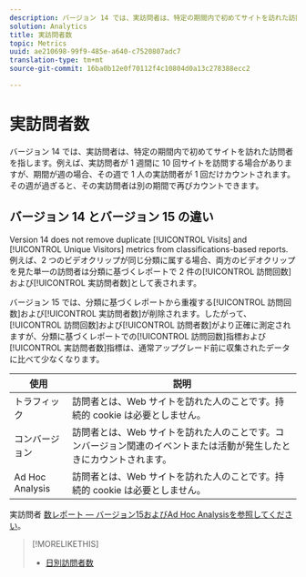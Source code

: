 ```yaml
---
description: バージョン 14 では、実訪問者は、特定の期間内で初めてサイトを訪れた訪問者を指します。例えば、実訪問者が 1 週間に 10 回サイトを訪問する場合がありますが、期間が週の場合、その週で 1 人の実訪問者が 1 回だけカウントされます。その週が過ぎると、その実訪問者は別の期間で再びカウントできます。
solution: Analytics
title: 実訪問者数
topic: Metrics
uuid: ae210698-99f9-485e-a640-c7520807adc7
translation-type: tm+mt
source-git-commit: 16ba0b12e0f70112f4c10804d0a13c278388ecc2

---
```



# 実訪問者数

バージョン 14 では、実訪問者は、特定の期間内で初めてサイトを訪れた訪問者を指します。例えば、実訪問者が 1 週間に 10 回サイトを訪問する場合がありますが、期間が週の場合、その週で 1 人の実訪問者が 1 回だけカウントされます。その週が過ぎると、その実訪問者は別の期間で再びカウントできます。

## バージョン 14 とバージョン 15 の違い

Version 14 does not remove duplicate [!UICONTROL Visits] and [!UICONTROL Unique Visitors] metrics from classifications-based reports. 例えば、2 つのビデオクリップが同じ分類に属する場合、両方のビデオクリップを見た単一の訪問者は分類に基づくレポートで 2 件の[!UICONTROL 訪問回数]および[!UICONTROL 実訪問者数]として表されます。

バージョン 15 では、分類に基づくレポートから重複する[!UICONTROL 訪問回数]および[!UICONTROL 実訪問者数]が削除されます。したがって、[!UICONTROL 訪問回数]および[!UICONTROL 訪問者数]がより正確に測定されますが、分類に基づくレポートでの[!UICONTROL 訪問回数]指標および[!UICONTROL 実訪問者数]指標は、通常アップグレード前に収集されたデータに比べて少なくなります。

| 使用 | 説明 |
|---|---|
| トラフィック | 訪問者とは、Web サイトを訪れた人のことです。持続的 cookie は必要としません。 |
| コンバージョン | 訪問者とは、Web サイトを訪れた人のことです。コンバージョン関連のイベントまたは活動が発生したときにカウントされます。 |
| Ad Hoc Analysis | 訪問者とは、Web サイトを訪れた人のことです。持続的 cookie は必要としません。 |

実訪問者 [数レポート — バージョン15およびAd Hoc Analysisを参照してください](/help/components/c-variables/dimensionslist/reports-unique-visitors-v15-dsc.md)。

>[!MORELIKETHIS]
>
>* [日別訪問者数](/help/components/c-variables/c-metrics/metrics-daily-unique-visitors.md)

